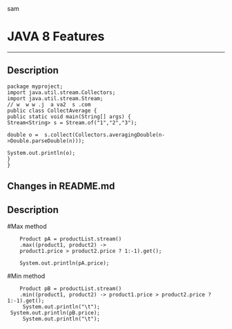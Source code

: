 sam
# JAVA 8 Features
--------
## Description

	package myproject;
	import java.util.stream.Collectors;
	import java.util.stream.Stream;
	// w  w w .j  a va2  s .com
	public class CollectAverage {
 	public static void main(String[] args) {
    Stream<String> s = Stream.of("1","2","3");
    
    double o =  s.collect(Collectors.averagingDouble(n->Double.parseDouble(n)));

    System.out.println(o);
  	}
	}


## Changes in README.md

## Description

#Max method

        Product pA = productList.stream()
        .max((product1, product2) -> 
        product1.price > product2.price ? 1:-1).get();
        
        System.out.println(pA.price);

#Min method

        Product pB = productList.stream()
        .min((product1, product2) -> product1.price > product2.price ? 1:-1).get();
         System.out.println("\t");
	 System.out.println(pB.price);
         System.out.println("\t");
